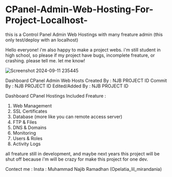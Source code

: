 # CPanel-Admin-Web-Hosting-For-Project-Localhost-
this is a Control Panel Admin Web Hostings with many freature admin (this only test/deploy with an localhost)

Hello everyone! i'm also happy to make a project webs. i'm still student in high school, so please if my project have bugs, incomplete freature, or crashing. please tell me. let me know!

![Screenshot 2024-09-11 235445](https://github.com/user-attachments/assets/05d7fada-e0fc-41e5-b179-92ecee2a6c36)

Dashboard CPanel Admin Web Hosts
Created By : NJB PROJECT ID
Commit By : NJB PROJECT ID
Edited/Added By : NJB PROJECT ID

Dashboard CPanel Hostings Included Freature :
1. Web Management
2. SSL Certificates
3. Database (more like you can remote access server)
4. FTP & Files
5. DNS & Domains
6. Monitoring
7. Users & Roles
8. Activity Logs

all freature still in development, and maybe next years this project will be shut off because i'm will be crazy for make this project for one dev.

Contect me : 
Insta : Muhammad Najib Ramadhan (Opelatia_lil_mirandania)
